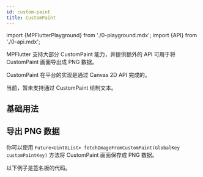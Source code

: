 ```yaml
---
id: custom-paint
title: CustomPaint
---
```


import {MPFlutterPlayground} from './0-playground.mdx';
import {API} from './0-api.mdx';

MPFlutter 支持大部分 CustomPaint 能力，并提供额外的 API 可用于将 CustomPaint 画面导出成 PNG 数据。

CustomPaint 在平台的实现是通过 Canvas 2D API 完成的。

当前，暂未支持通过 CustomPaint 绘制文本。

## 基础用法

<MPFlutterPlayground source="/zh/samples/custom_paint.txt" height="500px" />

## 导出 PNG 数据

你可以使用 `Future<Uint8List> fetchImageFromCustomPaint(GlobalKey customPaintKey)` 方法将 CustomPaint 画面保存成 PNG 数据。

以下例子是签名板的代码。

<MPFlutterPlayground source="/zh/samples/signature.txt" height="500px" />